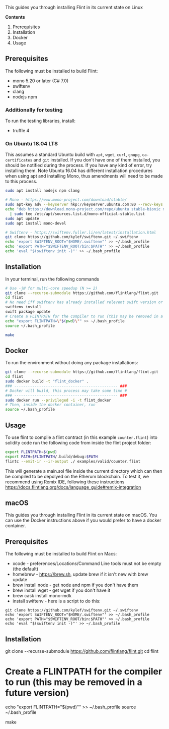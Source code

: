 This guides you through installing Flint in its current state on Linux

**Contents**
1. Prerequisites
2. Installation
3. Docker
4. Usage

## Prerequisites
The following must be installed to build Flint:
* mono 5.20 or later (C# 7.0)
* swiftenv
* clang
* nodejs npm

### Additionally for testing
To run the testing libraries, install:
* truffle 4

### On Ubuntu 18.04 LTS
This assumes a standard Ubuntu build with `apt`, `wget`, `curl`, `gnupg`, `ca-certificates` and `git` installed. If you don't have one of them installed, you should be notified during the process. If you have any kind of error, try installing them. Note Ubuntu 16.04 has different installation procedures when using apt and installing Mono, thus amendments will need to be made to this process.
```bash
sudo apt install nodejs npm clang

# Mono - https://www.mono-project.com/download/stable/
sudo apt-key adv --keyserver hkp://keyserver.ubuntu.com:80 --recv-keys 3FA7E0328081BFF6A14DA29AA6A19B38D3D831EF
echo "deb https://download.mono-project.com/repo/ubuntu stable-bionic main" \
  | sudo tee /etc/apt/sources.list.d/mono-official-stable.list
sudo apt update
sudo apt install mono-devel

# Swiftenv - https://swiftenv.fuller.li/en/latest/installation.html
git clone https://github.com/kylef/swiftenv.git ~/.swiftenv
echo 'export SWIFTENV_ROOT="$HOME/.swiftenv"' >> ~/.bash_profile
echo 'export PATH="$SWIFTENV_ROOT/bin:$PATH"' >> ~/.bash_profile
echo 'eval "$(swiftenv init -)"' >> ~/.bash_profile
```

## Installation
In your terminal, run the following commands
```bash
# Use -jN for multi-core speedup (N >= 2)
git clone --recurse-submodule https://github.com/flintlang/flint.git
cd flint
# No need iff swiftenv has already installed relevent swift version or not using swiftenv
swiftenv install
swift package update
# Create a FLINTPATH for the compiler to run (this may be removed in a future version)
echo "export FLINTPATH=\"$(pwd)\"" >> ~/.bash_profile
source ~/.bash_profile

make
```

## Docker
To run the environment without doing any package installations:
```bash
git clone --recurse-submodule https://github.com/flintlang/flint.git
cd flint
sudo docker build -t "flint_docker" .
### ---------------------------------------------- ###
# Docker will build, this process may take some time #
### ---------------------------------------------- ###
sudo docker run --privileged -i -t flint_docker
# Then, inside the docker container, run
source ~/.bash_profile
```

## Usage
To use flint to compile a flint contract (in this example `counter.flint`) into solidity code run the following code from inside the flint project folder:
```bash
export FLINTPATH=$(pwd)
export PATH=$FLINTPATH/.build/debug:$PATH
flintc --emit-ir --ir-output ./ examples/valid/counter.flint
```
This will generate a main.sol file inside the current directory which can then be compiled to be depolyed on the Etherum blockchain. To test it, we recommend using Remix IDE, following these instructions https://docs.flintlang.org/docs/language_guide#remix-integration

## macOS

This guides you through installing Flint in its current state on macOS. You can use the Docker instructions above if you would prefer to have a docker container.

## Prerequisites
The following must be installed to build Flint on Macs:
* xcode - preferences/Locations/Command Line tools must not be empty (the default)
* homebrew - https://brew.sh, update brew if it isn't new with brew update
* brew install node - get node and npm if you don't have them
* brew install wget - get wget if you don't have it
* brew cask install mono-mdk
* install swiftenv - here is a script to do this:
```
git clone https://github.com/kylef/swiftenv.git ~/.swiftenv
echo 'export SWIFTENV_ROOT="$HOME/.swiftenv"' >> ~/.bash_profile
echo 'export PATH="$SWIFTENV_ROOT/bin:$PATH"' >> ~/.bash_profile
echo 'eval "$(swiftenv init -)"' >> ~/.bash_profile
```
## Installation
git clone --recurse-submodule https://github.com/flintlang/flint.git
cd flint
# Create a FLINTPATH for the compiler to run (this may be removed in a future version)
echo "export FLINTPATH=\"$(pwd)\"" >> ~/.bash_profile
source ~/.bash_profile

make
